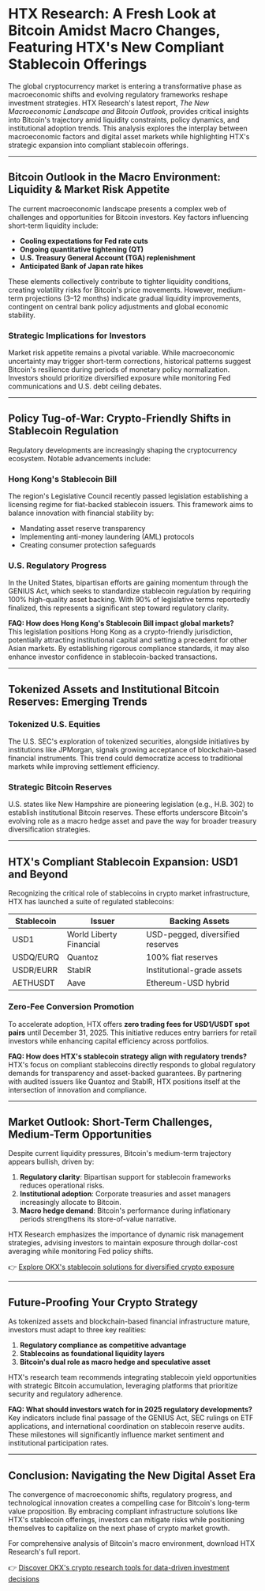 # HTX Research: A Fresh Look at Bitcoin Amidst Macro Changes, Featuring HTX's New Compliant Stablecoin Offerings

The global cryptocurrency market is entering a transformative phase as macroeconomic shifts and evolving regulatory frameworks reshape investment strategies. HTX Research's latest report, *The New Macroeconomic Landscape and Bitcoin Outlook*, provides critical insights into Bitcoin's trajectory amid liquidity constraints, policy dynamics, and institutional adoption trends. This analysis explores the interplay between macroeconomic factors and digital asset markets while highlighting HTX's strategic expansion into compliant stablecoin offerings.

---

## Bitcoin Outlook in the Macro Environment: Liquidity & Market Risk Appetite

The current macroeconomic landscape presents a complex web of challenges and opportunities for Bitcoin investors. Key factors influencing short-term liquidity include:

- **Cooling expectations for Fed rate cuts**  
- **Ongoing quantitative tightening (QT)**  
- **U.S. Treasury General Account (TGA) replenishment**  
- **Anticipated Bank of Japan rate hikes**

These elements collectively contribute to tighter liquidity conditions, creating volatility risks for Bitcoin's price movements. However, medium-term projections (3–12 months) indicate gradual liquidity improvements, contingent on central bank policy adjustments and global economic stability.

### Strategic Implications for Investors

Market risk appetite remains a pivotal variable. While macroeconomic uncertainty may trigger short-term corrections, historical patterns suggest Bitcoin's resilience during periods of monetary policy normalization. Investors should prioritize diversified exposure while monitoring Fed communications and U.S. debt ceiling debates.

---

## Policy Tug-of-War: Crypto-Friendly Shifts in Stablecoin Regulation

Regulatory developments are increasingly shaping the cryptocurrency ecosystem. Notable advancements include:

### Hong Kong's Stablecoin Bill

The region's Legislative Council recently passed legislation establishing a licensing regime for fiat-backed stablecoin issuers. This framework aims to balance innovation with financial stability by:

- Mandating asset reserve transparency  
- Implementing anti-money laundering (AML) protocols  
- Creating consumer protection safeguards  

### U.S. Regulatory Progress

In the United States, bipartisan efforts are gaining momentum through the GENIUS Act, which seeks to standardize stablecoin regulation by requiring 100% high-quality asset backing. With 90% of legislative terms reportedly finalized, this represents a significant step toward regulatory clarity.

**FAQ: How does Hong Kong's Stablecoin Bill impact global markets?**  
This legislation positions Hong Kong as a crypto-friendly jurisdiction, potentially attracting institutional capital and setting a precedent for other Asian markets. By establishing rigorous compliance standards, it may also enhance investor confidence in stablecoin-backed transactions.

---

## Tokenized Assets and Institutional Bitcoin Reserves: Emerging Trends

### Tokenized U.S. Equities

The U.S. SEC's exploration of tokenized securities, alongside initiatives by institutions like JPMorgan, signals growing acceptance of blockchain-based financial instruments. This trend could democratize access to traditional markets while improving settlement efficiency.

### Strategic Bitcoin Reserves

U.S. states like New Hampshire are pioneering legislation (e.g., H.B. 302) to establish institutional Bitcoin reserves. These efforts underscore Bitcoin's evolving role as a macro hedge asset and pave the way for broader treasury diversification strategies.

---

## HTX's Compliant Stablecoin Expansion: USD1 and Beyond

Recognizing the critical role of stablecoins in crypto market infrastructure, HTX has launched a suite of regulated stablecoins:

| Stablecoin | Issuer       | Backing Assets        |
|-----------|--------------|-----------------------|
| USD1      | World Liberty Financial | USD-pegged, diversified reserves |
| USDQ/EURQ | Quantoz      | 100% fiat reserves    |
| USDR/EURR | StablR       | Institutional-grade assets |
| AETHUSDT  | Aave         | Ethereum-USD hybrid  |

### Zero-Fee Conversion Promotion

To accelerate adoption, HTX offers **zero trading fees for USD1/USDT spot pairs** until December 31, 2025. This initiative reduces entry barriers for retail investors while enhancing capital efficiency across portfolios.

**FAQ: How does HTX's stablecoin strategy align with regulatory trends?**  
HTX's focus on compliant stablecoins directly responds to global regulatory demands for transparency and asset-backed guarantees. By partnering with audited issuers like Quantoz and StablR, HTX positions itself at the intersection of innovation and compliance.

---

## Market Outlook: Short-Term Challenges, Medium-Term Opportunities

Despite current liquidity pressures, Bitcoin's medium-term trajectory appears bullish, driven by:

1. **Regulatory clarity**: Bipartisan support for stablecoin frameworks reduces operational risks.  
2. **Institutional adoption**: Corporate treasuries and asset managers increasingly allocate to Bitcoin.  
3. **Macro hedge demand**: Bitcoin's performance during inflationary periods strengthens its store-of-value narrative.  

HTX Research emphasizes the importance of dynamic risk management strategies, advising investors to maintain exposure through dollar-cost averaging while monitoring Fed policy shifts.

👉 [Explore OKX's stablecoin solutions for diversified crypto exposure](https://bit.ly/okx-bonus)

---

## Future-Proofing Your Crypto Strategy

As tokenized assets and blockchain-based financial infrastructure mature, investors must adapt to three key realities:

1. **Regulatory compliance as competitive advantage**  
2. **Stablecoins as foundational liquidity layers**  
3. **Bitcoin's dual role as macro hedge and speculative asset**

HTX's research team recommends integrating stablecoin yield opportunities with strategic Bitcoin accumulation, leveraging platforms that prioritize security and regulatory adherence.

**FAQ: What should investors watch for in 2025 regulatory developments?**  
Key indicators include final passage of the GENIUS Act, SEC rulings on ETF applications, and international coordination on stablecoin reserve audits. These milestones will significantly influence market sentiment and institutional participation rates.

---

## Conclusion: Navigating the New Digital Asset Era

The convergence of macroeconomic shifts, regulatory progress, and technological innovation creates a compelling case for Bitcoin's long-term value proposition. By embracing compliant infrastructure solutions like HTX's stablecoin offerings, investors can mitigate risks while positioning themselves to capitalize on the next phase of crypto market growth.

For comprehensive analysis of Bitcoin's macro environment, download HTX Research's full report.

👉 [Discover OKX's crypto research tools for data-driven investment decisions](https://bit.ly/okx-bonus)